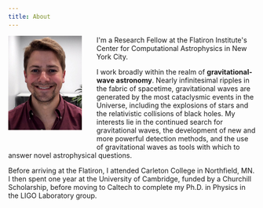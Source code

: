```yaml
---
title: About
---
```


<span class="image img">
<img src="assets/images/me.jpg" align="left" width="150px" style="margin: 0px 30px 30px 0px;"/>
</span>

I'm a Research Fellow at the Flatiron Institute's Center for Computational Astrophysics in New York City.

I work broadly within the realm of **gravitational-wave astronomy**.
Nearly infinitesimal ripples in the fabric of spacetime, gravitational waves are generated by the most cataclysmic events in the Universe, including the explosions of stars and the relativistic collisions of black holes.
My interests lie in the continued search for gravitational waves, the development of new and more powerful detection methods, and the use of gravitational waves as tools with which to answer novel astrophysical questions.

Before arriving at the Flatiron, I attended Carleton College in Northfield, MN.
I then spent one year at the University of Cambridge, funded by a Churchill Scholarship, before moving to Caltech to complete my Ph.D. in Physics in the LIGO Laboratory group.


